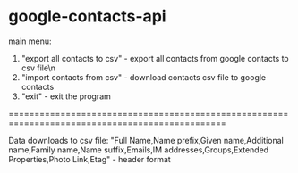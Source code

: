 google-contacts-api
===================

main menu:
1. "export all contacts to csv" - export all contacts from google contacts to csv file\n
2. "import contacts from csv" - download contacts csv file to google contacts
3. "exit" - exit the program

================================================================================================

Data downloads to csv file:
"Full Name,Name prefix,Given name,Additional name,Family name,Name suffix,Emails,IM addresses,Groups,Extended Properties,Photo Link,Etag" - header format
